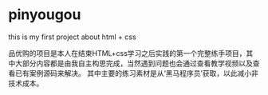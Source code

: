 # pinyougou
this is my first project about html + css

  品优购的项目是本人在结束HTML+css学习之后实践的第一个完整练手项目，其中大部分内容都是由我自主构思完成，当然遇到问题也会通过查看教学视频以及查看已有案例源码来解决。
  其中主要的练习素材是从‘黑马程序员’获取，以此减小非技术成本。
